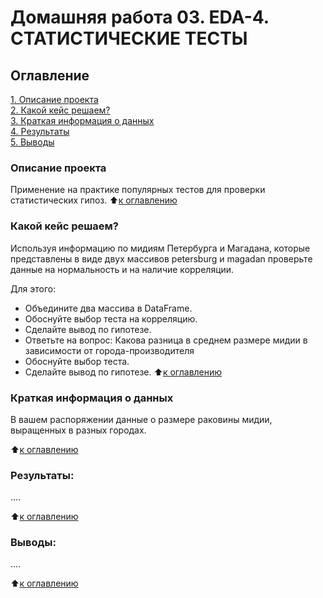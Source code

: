 # Домашняя работа 03. EDA-4. СТАТИСТИЧЕСКИЕ ТЕСТЫ

## Оглавление  
[1. Описание проекта](https://github.com/meliashchenia/Skillfactory_DS_3.0/blob/main/EDA_4_HW_03/README.md#Описание-проекта)  
[2. Какой кейс решаем?](https://github.com/meliashchenia/Skillfactory_DS_3.0/blob/main/EDA_4_HW_03/README.md#Какой-кейс-решаем)  
[3. Краткая информация о данных](https://github.com/meliashchenia/Skillfactory_DS_3.0/blob/main/EDA_4_HW_03/README.md#Краткая-информация-о-данных)  
[4. Результаты](https://github.com/meliashchenia/Skillfactory_DS_3.0/blob/main/EDA_4_HW_03/README.md#Результаты)    
[5. Выводы](https://github.com/meliashchenia/Skillfactory_DS_3.0/blob/main/EDA_4_HW_03/README.md#Выводы) 

### Описание проекта    
Применение на практике популярных тестов для проверки статистических гипоз.
:arrow_up:[к оглавлению](https://github.com/meliashchenia/Skillfactory_DS_3.0/blob/main/EDA_4_HW_03/README.md#Оглавление)


### Какой кейс решаем?    
Используя информацию по мидиям Петербурга и Магадана, которые представлены в виде двух массивов petersburg и magadan проверьте данные на нормальность и на наличие корреляции.

Для этого:
- Объедините два массива в DataFrame. 
- Обоснуйте выбор теста на корреляцию. 
- Сделайте вывод по гипотезе.
- Ответьте на вопрос: Какова разница в среднем размере мидии в зависимости от города-производителя
- Обоснуйте выбор теста. 
- Сделайте вывод по гипотезе.
:arrow_up:[к оглавлению](https://github.com/meliashchenia/Skillfactory_DS_3.0/blob/main/EDA_4_HW_03/README.md#Оглавление)


### Краткая информация о данных
В вашем распоряжении данные о размере раковины мидии, выращенных в разных городах.

:arrow_up:[к оглавлению](https://github.com/meliashchenia/Skillfactory_DS_3.0/blob/main/EDA_4_HW_03/README.md#Оглавление)


### Результаты:  
....

:arrow_up:[к оглавлению](https://github.com/meliashchenia/Skillfactory_DS_3.0/blob/main/EDA_4_HW_03/README.md#Оглавление)


### Выводы:  
....

:arrow_up:[к оглавлению](https://github.com/meliashchenia/Skillfactory_DS_3.0/blob/main/EDA_4_HW_03/README.md#Оглавление)